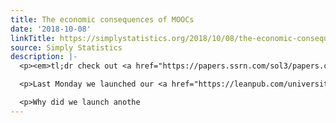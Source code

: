 ```yaml
---
title: The economic consequences of MOOCs
date: '2018-10-08'
linkTitle: https://simplystatistics.org/2018/10/08/the-economic-consequences-of-moocs/
source: Simply Statistics
description: |-
  <p><em>tl;dr check out <a href="https://papers.ssrn.com/sol3/papers.cfm?abstract_id=3260695">our new paper</a> on the relationship between MOOC completion and economic outcomes!</em></p>

  <p>Last Monday we launched our <a href="https://leanpub.com/universities/set/jhu/chromebook-data-science">Chromebook Data Science Program</a> so that anyone with an internet connection, a web browser, and the ability to read and follow instructions could become a data scientist.</p>

  <p>Why did we launch anothe
---
```

